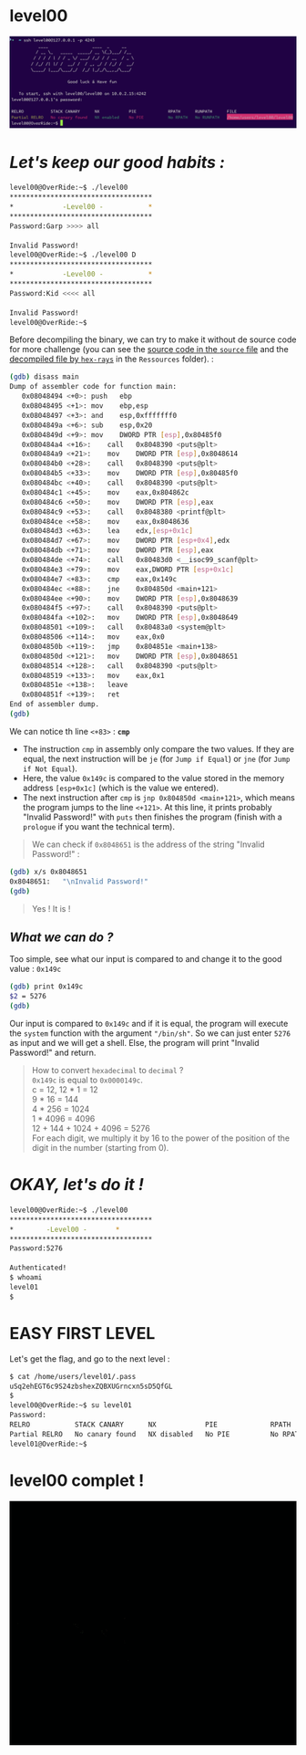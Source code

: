 # level00

![level00](Ressources/title_screen00.png)

# _Let's keep our good habits :_

```sh
level00@OverRide:~$ ./level00 
***********************************
*            -Level00 -           *
***********************************
Password:Garp >>>> all

Invalid Password!
level00@OverRide:~$ ./level00 D
***********************************
*            -Level00 -           *
***********************************
Password:Kid <<<< all

Invalid Password!
level00@OverRide:~$ 
```

Before decompiling the binary, we can try to make it without de source code for more challenge (you can see the [source code in the `source` file](source) and the [decompiled file by `hex-rays`](Ressources/binary_00-hex-rays.png) in the `Ressources` folder). :

```sh
(gdb) disass main
Dump of assembler code for function main:
   0x08048494 <+0>:	push   ebp
   0x08048495 <+1>:	mov    ebp,esp
   0x08048497 <+3>:	and    esp,0xfffffff0
   0x0804849a <+6>:	sub    esp,0x20
   0x0804849d <+9>:	mov    DWORD PTR [esp],0x80485f0
   0x080484a4 <+16>:	call   0x8048390 <puts@plt>
   0x080484a9 <+21>:	mov    DWORD PTR [esp],0x8048614
   0x080484b0 <+28>:	call   0x8048390 <puts@plt>
   0x080484b5 <+33>:	mov    DWORD PTR [esp],0x80485f0
   0x080484bc <+40>:	call   0x8048390 <puts@plt>
   0x080484c1 <+45>:	mov    eax,0x804862c
   0x080484c6 <+50>:	mov    DWORD PTR [esp],eax
   0x080484c9 <+53>:	call   0x8048380 <printf@plt>
   0x080484ce <+58>:	mov    eax,0x8048636
   0x080484d3 <+63>:	lea    edx,[esp+0x1c]
   0x080484d7 <+67>:	mov    DWORD PTR [esp+0x4],edx
   0x080484db <+71>:	mov    DWORD PTR [esp],eax
   0x080484de <+74>:	call   0x80483d0 <__isoc99_scanf@plt>
   0x080484e3 <+79>:	mov    eax,DWORD PTR [esp+0x1c]
   0x080484e7 <+83>:	cmp    eax,0x149c
   0x080484ec <+88>:	jne    0x804850d <main+121>
   0x080484ee <+90>:	mov    DWORD PTR [esp],0x8048639
   0x080484f5 <+97>:	call   0x8048390 <puts@plt>
   0x080484fa <+102>:	mov    DWORD PTR [esp],0x8048649
   0x08048501 <+109>:	call   0x80483a0 <system@plt>
   0x08048506 <+114>:	mov    eax,0x0
   0x0804850b <+119>:	jmp    0x804851e <main+138>
   0x0804850d <+121>:	mov    DWORD PTR [esp],0x8048651
   0x08048514 <+128>:	call   0x8048390 <puts@plt>
   0x08048519 <+133>:	mov    eax,0x1
   0x0804851e <+138>:	leave  
   0x0804851f <+139>:	ret    
End of assembler dump.
(gdb) 
```

We can notice th line `<+83>` : **`cmp`**
- The instruction `cmp` in assembly only compare the two values. If they are equal, the next instruction will be `je` (for `Jump if Equal`) or `jne` (for `Jump if Not Equal`).
- Here, the value `0x149c` is compared to the value stored in the memory address `[esp+0x1c]` (which is the value we entered).
- The next instruction after `cmp` is `jnp 0x804850d <main+121>`, which means the program jumps to the line `<+121>`. At this line, it prints probably "Invalid Password!" with `puts` then finishes the program (finish with a `prologue` if you want the technical term).

> We can check if `0x8048651` is the address of the string "Invalid Password!" :
```sh
(gdb) x/s 0x8048651
0x8048651:	 "\nInvalid Password!"
(gdb) 
```
> Yes ! It is !

## _What we can do ?_

Too simple, see what our input is compared to and change it to the good value : `0x149c`

```sh
(gdb) print 0x149c
$2 = 5276
(gdb) 
```

Our input is compared to `0x149c` and if it is equal, the program will execute the `system` function with the argument `"/bin/sh"`. So we can just enter `5276` as input and we will get a shell. Else, the program will print "Invalid Password!" and return.

> How to convert `hexadecimal` to `decimal` ? <br /> `0x149c` is equal to `0x0000149c`. <br /> c = 12, 12 * 1 = 12 <br /> 9 * 16 = 144 <br /> 4 * 256 = 1024 <br /> 1 * 4096 = 4096 <br /> 12 + 144 + 1024 + 4096 = 5276  <br /> For each digit, we multiply it by 16 to the power of the position of the digit in the number (starting from 0).

# _OKAY, let's do it !_

```sh
level00@OverRide:~$ ./level00 
***********************************
* 	     -Level00 -		  *
***********************************
Password:5276

Authenticated!
$ whoami
level01
$ 
```

# EASY FIRST LEVEL

Let's get the flag, and go to the next level :

```sh
$ cat /home/users/level01/.pass
uSq2ehEGT6c9S24zbshexZQBXUGrncxn5sD5QfGL
$ 
level00@OverRide:~$ su level01
Password: 
RELRO           STACK CANARY      NX            PIE             RPATH      RUNPATH      FILE
Partial RELRO   No canary found   NX disabled   No PIE          No RPATH   No RUNPATH   /home/users/level01/level01
level01@OverRide:~$ 
```

# level00 complet !
![yeah](../assets/yeah.gif)
